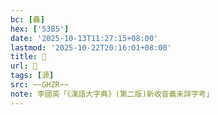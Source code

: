 ```yaml
---
bc: [厵]
hex: ['53B5']
date: '2025-10-13T11:27:15+08:00'
lastmod: '2025-10-22T20:16:01+08:00'
title: 󰖞
url: 󰖞
tags: [源]
src: ~~GHZR~~
note: 李國英「《漢語大字典》(第二版)新收音義未詳字考」
---
```

